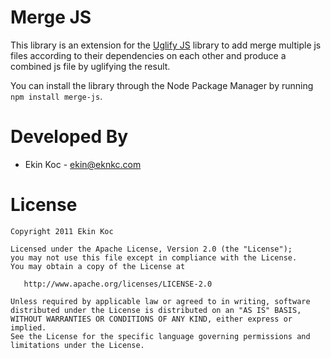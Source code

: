Merge JS
====================

This library is an extension for the [Uglify JS][1] library to add merge multiple js files
according to their dependencies on each other and produce a combined js file by uglifying the
result.

You can install the library through the Node Package Manager by running
`npm install merge-js`.


Developed By
============

* Ekin Koc - <ekin@eknkc.com>


License
=======

    Copyright 2011 Ekin Koc

    Licensed under the Apache License, Version 2.0 (the "License");
    you may not use this file except in compliance with the License.
    You may obtain a copy of the License at

       http://www.apache.org/licenses/LICENSE-2.0

    Unless required by applicable law or agreed to in writing, software
    distributed under the License is distributed on an "AS IS" BASIS,
    WITHOUT WARRANTIES OR CONDITIONS OF ANY KIND, either express or implied.
    See the License for the specific language governing permissions and
    limitations under the License.


 [1]: https://github.com/mishoo/UglifyJS
 [2]: http://senchalabs.github.com/connect/